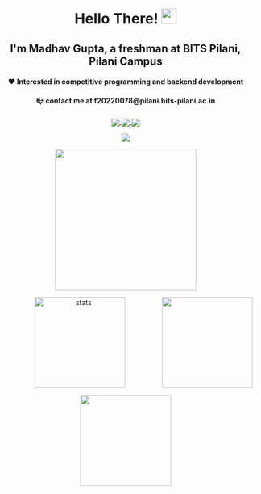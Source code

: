 

<h1 align="center">Hello There! <img src="https://media.giphy.com/media/hvRJCLFzcasrR4ia7z/giphy.gif" width="30px"></h1>

<!-- ### I'm Madhav Gupta, a freshman at BITS Pilani, Pilani Campus -->
<!-- #### ❤️ Interested in competitive programming and backend development -->
<!-- #### 📪 contact me at f20220078@pilani.bits-pilani.ac.in -->


<h2 align="center"> I'm Madhav Gupta, a freshman at BITS Pilani, Pilani Campus </h2>
<h4 align="center"> ❤️ Interested in competitive programming and backend development </h4>
<h4 align="center"> 📪 contact me at f20220078@pilani.bits-pilani.ac.in </h4>

<p align="center"> <a href= "https://atcoder.jp/users/nannu"><img align="center" src="https://badges.joonhyung.xyz/atcoder/nannu.svg" /> </a>
 <a href="https://codeforces.com/profile/nannu"> <img align="center" src="https://badges.joonhyung.xyz/codeforces/nannu.svg" />  </a>
  <a href="https://www.codechef.com/users/madhav277"> <img align="center" src="https://cp-logo.vercel.app/codechef/madhav277?logo=true" /> </a> </p>



<!-- <p align="center"><img align="center" src="https://badges.joonhyung.xyz/codeforces/nannu.svg" /></p>
<p align="right"><img align="center" src="https://cp-logo.vercel.app/codechef/madhav277?logo=true" /></p> -->
<!-- [![Codeforces](https://badges.joonhyung.xyz/codeforces/nannu.svg)](https://codeforces.com/profile/nannu)
[![Codechef](https://cp-logo.vercel.app/codechef/madhav277?logo=true)](https://www.codechef.com/users/madhav277) -->



<p align="center"><img align="center" src="https://visitor-badge.glitch.me/badge?page_id=${madhavgupta2775}" /> </p>


<!-- ![visitors](https://visitor-badge.glitch.me/badge?page_id=${madhavgupta2775}) -->
<!-- [![Codeforces Stats](https://codeforces-readme-stats.vercel.app/api/card?username=nannu&theme=midnight-purple&show_icons=true&hide_border=true)](https://codeforces.com/profile/nannu) -->


<p align="center"><img align="center" height="280em" src="https://codeforces-readme-stats.vercel.app/api/card?username=nannu&theme=midnight-purple&show_icons=true&hide_border=true" /> </p>

<p align="center"><img align="center" height= "180em" src="https://github-readme-stats-madhavgupta2775.vercel.app/api/top-langs?username=madhavgupta2775&theme=midnight-purple&show_icons=true&hide_border=true&&locale=en&layout=compact" alt="stats" />     <img align = "right" height="180em" src="https://github-readme-stats-madhavgupta2775.vercel.app/api?username=madhavgupta2775&theme=midnight-purple&show_icons=true&hide_border=true" /></p>


<!-- <p align="center"><img align = "right" height="200em" src="https://github-readme-stats-madhavgupta2775.vercel.app/api?username=madhavgupta2775&theme=midnight-purple&show_icons=true&hide_border=true" /></p> <br> <br> -->


<p align="center"><img align = "center" height = "180em" src="https://github-readme-streak-stats.herokuapp.com/?user=madhavgupta2775&theme=midnight-purple&hide_border=true" /></p> 
<!---
madhavgupta2775/madhavgupta2775 is a ✨ special ✨ repository because its `README.md` (this file) appears on your GitHub profile.
You can click the Preview link to take a look at your changes.
--->
